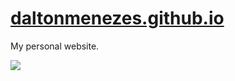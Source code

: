 # [daltonmenezes.github.io](https://daltonmenezes.github.io)
My personal website.

<img src="https://avatars0.githubusercontent.com/u/1149845?v=3&s=460"/>

